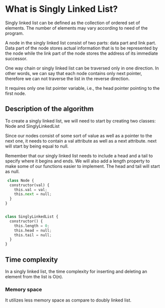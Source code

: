 # What is Singly Linked List?

Singly linked list can be defined as the collection of ordered set of elements. The number of elements may vary according to need of the program.

A node in the singly linked list consist of two parts: data part and link part. Data part of the node stores actual information that is to be represented by the node while the link part of the node stores the address of its immediate successor.

One way chain or singly linked list can be traversed only in one direction. In other words, we can say that each node contains only next pointer, therefore we can not traverse the list in the reverse direction.

It requires only one list pointer variable, i.e., the head pointer pointing to the first node.

## Description of the algorithm

To create a singly linked list, we will need to start by creating two classes: Node and SinglyLinkedList

Since our nodes consist of some sort of value as well as a pointer to the next one, it needs to contain a val attribute as well as a next attribute. next will start by being equal to null.

Remember that our singly linked list needs to include a head and a tail to specify where it begins and ends. We will also add a length property to make some of our functions easier to implement. The head and tail will start as null.

```python
 class Node {
  constructor(val) {
    this.val = val;
    this.next = null;
  }
}


class SinglyLinkedList {
  constructor() {
    this.length = 0;
    this.head = null;
    this.tail = null;
  }
}
```

## Time complexity

In a singly linked list, the time complexity for inserting and deleting an element from the list is O(n).

### Memory space

It utilizes less memory space as compare to doubly linked list.